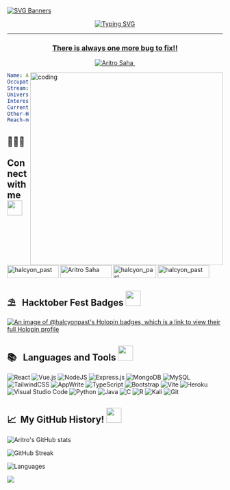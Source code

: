 [![SVG Banners](https://svg-banners.vercel.app/api?type=luminance&text1=Aritro%20Saha&width=1000&height=200)](https://github.com/Akshay090/svg-banners)

<p align="center">
<a href="https://git.io/typing-svg"><img src="https://readme-typing-svg.demolab.com?font=Fira+Code&pause=1000&width=435&lines=Hey+Aritro+this+side!!;Nice+to+see+you+here;I'm+a+undergrad+who+loves+coding;Striving+each+day+to+become+better;Feel+free+to+checkout+my+repos;Hope+to+see+you+again!!+%E2%9D%A3%EF%B8%8F" alt="Typing SVG" />
</p>
<hr>
<h3 align="center">There is always one more bug to fix!!</h3>
<p align="center"> <img src="https://komarev.com/ghpvc/?username=halcyon-past&label=Profile%20visits&color=0e75b6&style=flat" alt="Aritro Saha" /> </p>
<img align = "right" alt="coding" width="450" src="https://i.imgur.com/7A5ZfPJ.gif">

```yaml
Name: Aritro Saha
Occupation: Student
Stream: Electronics and Computer Engineering
University: Vellore Institute of Technology, Chennai
Interests: Python, Arduino, ML, WebDev
Currently-Learning: GenAI
Other-Hobbies: Beatboxing, Football
Reach-me-at: aritrosaha2025@gmail.com
```

<h2 align="left">🧑🏻‍💻 &nbsp; Connect with me <img src = "https://media.tenor.com/SGsJK81GW9oAAAAi/shark-lost-connection-lost-connection.gif" width = 35px></h2>
<p align="left">
<a href="https://codepen.io/halcyon_past" target="blank"><img align="center" src="https://img.shields.io/badge/Codepen-000000?style=for-the-badge&logo=codepen&logoColor=white" alt="halcyon_past" height="30" width="120" /></a>
<a href="https://www.linkedin.com/in/aritro-saha-77562a222/" target="blank"><img align="center" src="https://img.shields.io/badge/linkedin-%230077B5.svg?style=for-the-badge&logo=linkedin&logoColor=white" alt="Aritro Saha" height="30" width="120" /></a>
<a href="https://twitter.com/halcyon_past" target="blank"><img align="center" src="https://img.shields.io/badge/Twitter-%231DA1F2.svg?style=for-the-badge&logo=Twitter&logoColor=white" alt="halcyon_past" height="30" width="100" /></a>
<a href="https://instagram.com/halcyon_past" target="blank"><img align="center" src="https://img.shields.io/badge/Instagram-%23E4405F.svg?style=for-the-badge&logo=Instagram&logoColor=white" alt="halcyon_past" height="30" width="120" /></a>
</p>

<h2 align="left">⛱️ &nbsp; Hacktober Fest Badges <img src = "https://media.tenor.com/Dc8nFwst79AAAAAi/kek-angry.gif" width = 35px></h2>

[![An image of @halcyonpast's Holopin badges, which is a link to view their full Holopin profile](https://holopin.me/halcyonpast)](https://holopin.io/@halcyonpast)

<h2 align="left">📚 &nbsp; Languages and Tools <img src = "https://media.tenor.com/lNtmoshuUI8AAAAi/bahroo-hacker.gif" width = 35px></h2>

![React](https://img.shields.io/badge/react-%2320232a.svg?style=for-the-badge&logo=react&logoColor=%2361DAFB)
![Vue.js](https://img.shields.io/badge/vuejs-%2335495e.svg?style=for-the-badge&logo=vuedotjs&logoColor=%234FC08D)
![NodeJS](https://img.shields.io/badge/node.js-6DA55F?style=for-the-badge&logo=node.js&logoColor=white)
![Express.js](https://img.shields.io/badge/express.js-%23404d59.svg?style=for-the-badge&logo=express&logoColor=%2361DAFB)
![MongoDB](https://img.shields.io/badge/MongoDB-%234ea94b.svg?style=for-the-badge&logo=mongodb&logoColor=white)
![MySQL](https://img.shields.io/badge/mysql-%2300f.svg?style=for-the-badge&logo=mysql&logoColor=white)
![TailwindCSS](https://img.shields.io/badge/tailwindcss-%2338B2AC.svg?style=for-the-badge&logo=tailwind-css&logoColor=white)
![AppWrite](https://img.shields.io/badge/Appwrite-F02E65?style=for-the-badge&logo=Appwrite&logoColor=black)
![TypeScript](https://img.shields.io/badge/TypeScript-007ACC?style=for-the-badge&logo=typescript&logoColor=white)
![Bootstrap](https://img.shields.io/badge/bootstrap-%238511FA.svg?style=for-the-badge&logo=bootstrap&logoColor=white)
![Vite](https://img.shields.io/badge/vite-%23646CFF.svg?style=for-the-badge&logo=vite&logoColor=white)
![Heroku](https://img.shields.io/badge/heroku-%23430098.svg?style=for-the-badge&logo=heroku&logoColor=white)
![Visual Studio Code](https://img.shields.io/badge/Visual%20Studio%20Code-0078d7.svg?style=for-the-badge&logo=visual-studio-code&logoColor=white)
![Python](https://img.shields.io/badge/python-3670A0?style=for-the-badge&logo=python&logoColor=ffdd54)
![Java](https://img.shields.io/badge/java-%23ED8B00.svg?style=for-the-badge&logo=openjdk&logoColor=white)
![C](https://img.shields.io/badge/c-%2300599C.svg?style=for-the-badge&logo=c&logoColor=white)
![R](https://img.shields.io/badge/r-%23276DC3.svg?style=for-the-badge&logo=r&logoColor=white)
![Kali](https://img.shields.io/badge/Kali-268BEE?style=for-the-badge&logo=kalilinux&logoColor=white)
![Git](https://img.shields.io/badge/git-%23F05033.svg?style=for-the-badge&logo=git&logoColor=white)


<h2> 📈 &nbsp;My GitHub History! <img src = "https://media.tenor.com/LSHKMiRdLggAAAAi/statistics-trending-up.gif" width = 35px></h2>

![Aritro's GitHub stats](https://github-readme-stats.vercel.app/api?username=halcyon-past&show_icons=true&theme=transparent&hide_border=true&text_color=#ab20fd)

![GitHub Streak](https://streak-stats.demolab.com?user=halcyon-past&theme=transparent&hide_border=true&date_format=j%20M%5B%20Y%5D)

![Languages](https://github-readme-stats.vercel.app/api/top-langs/?username=halcyon-past&layout=compact&theme=transparent&hide_border=true&show_icons=true )

<p align="left">
  <img src="https://capsule-render.vercel.app/api?type=waving&color=gradient&height=100&text=Thanks%20For%20Visiting&section=footer"/>
</p>
